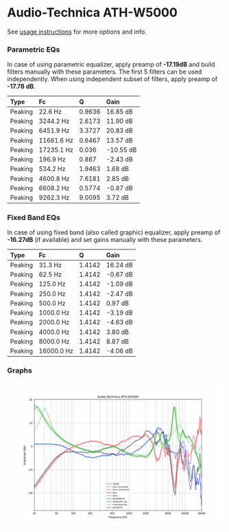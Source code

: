 # Audio-Technica ATH-W5000
See [usage instructions](https://github.com/jaakkopasanen/AutoEq#usage) for more options and info.

### Parametric EQs
In case of using parametric equalizer, apply preamp of **-17.19dB** and build filters manually
with these parameters. The first 5 filters can be used independently.
When using independent subset of filters, apply preamp of **-17.78 dB**.

| Type    | Fc         |      Q | Gain      |
|:--------|:-----------|:-------|:----------|
| Peaking | 22.6 Hz    | 0.9636 | 16.85 dB  |
| Peaking | 3244.2 Hz  | 2.6173 | 11.90 dB  |
| Peaking | 6451.9 Hz  | 3.3727 | 20.83 dB  |
| Peaking | 11661.6 Hz | 0.6467 | 13.57 dB  |
| Peaking | 17235.1 Hz | 0.036  | -10.55 dB |
| Peaking | 196.9 Hz   | 0.867  | -2.43 dB  |
| Peaking | 534.2 Hz   | 1.9463 | 1.68 dB   |
| Peaking | 4600.8 Hz  | 7.6181 | 2.85 dB   |
| Peaking | 6608.2 Hz  | 0.5774 | -0.87 dB  |
| Peaking | 9262.3 Hz  | 9.0095 | 3.72 dB   |

### Fixed Band EQs
In case of using fixed band (also called graphic) equalizer, apply preamp of **-16.27dB**
(if available) and set gains manually with these parameters.

| Type    | Fc         |      Q | Gain     |
|:--------|:-----------|:-------|:---------|
| Peaking | 31.3 Hz    | 1.4142 | 16.24 dB |
| Peaking | 62.5 Hz    | 1.4142 | -0.67 dB |
| Peaking | 125.0 Hz   | 1.4142 | -1.09 dB |
| Peaking | 250.0 Hz   | 1.4142 | -2.47 dB |
| Peaking | 500.0 Hz   | 1.4142 | 0.97 dB  |
| Peaking | 1000.0 Hz  | 1.4142 | -3.19 dB |
| Peaking | 2000.0 Hz  | 1.4142 | -4.63 dB |
| Peaking | 4000.0 Hz  | 1.4142 | 3.80 dB  |
| Peaking | 8000.0 Hz  | 1.4142 | 8.87 dB  |
| Peaking | 16000.0 Hz | 1.4142 | -4.06 dB |

### Graphs
![](./Audio-Technica%20ATH-W5000.png)